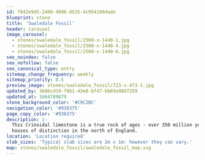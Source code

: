 ```yaml
---
id: f842e9d5-2460-4896-8535-4c954109dade
blueprint: stone
title: 'Swaledale Fossil'
header: carousel
image_carousel:
  - stones/swaledale_fossil/2560-x-1440-1.jpg
  - stones/swaledale_fossil/2560-x-1440-4.jpg
  - stones/swaledale_fossil/2560-x-1440-6.jpg
seo_noindex: false
seo_nofollow: false
seo_canonical_type: entry
sitemap_change_frequency: weekly
sitemap_priority: 0.5
preview_image: stones/swaledale_fossil/723-x-473-1.jpg
updated_by: 3686cd19-f8b1-43e0-bf47-bb69a9897259
updated_at: 1664789879
stone_background_color: '#C9C2BC'
navigation_color: '#938375'
page_copy_color: '#938375'
description: |-
  This Crinoidal limestone is a true rock of ages - over 350 million years old. Its story dramatically reflected by the stunning and large fossils that emerge as a result of the polishing process. It was quarried in North Yorkshire and used in Durham Cathedral (13th century) and as pavements for York Minster (15th century). It then went out of vogue, perhaps due to it being very dense and difficult to work, but it reappeared in the 18th and 19th century in some
  houses of distinction in the north of England.
location: 'Location required'
slab_sizes: 'Typical slab sizes are 2m x 1m: however they can vary.'
map: stones/swaledale_fossil/swaledale_fossil_map.svg
---
```

